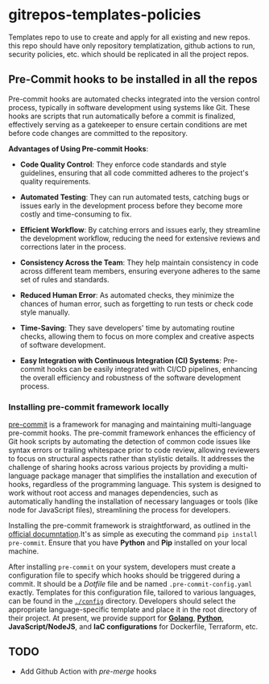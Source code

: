 # gitrepos-templates-policies
Templates repo to use to create and apply for all existing and new repos. this repo should have only repository templatization, github actions to run, security policies, etc. which should be replicated in all the project repos.


## Pre-Commit hooks to be installed in all the repos

Pre-commit hooks are automated checks integrated into the version control process, typically in software development using systems like Git. These hooks are scripts that run automatically before a commit is finalized, effectively serving as a gatekeeper to ensure certain conditions are met before code changes are committed to the repository.

**Advantages of Using Pre-commit Hooks**:

- **Code Quality Control**: They enforce code standards and style guidelines, ensuring that all code committed adheres to the project's quality requirements.

- **Automated Testing**: They can run automated tests, catching bugs or issues early in the development process before they become more costly and time-consuming to fix.

- **Efficient Workflow**: By catching errors and issues early, they streamline the development workflow, reducing the need for extensive reviews and corrections later in the process.

- **Consistency Across the Team**: They help maintain consistency in code across different team members, ensuring everyone adheres to the same set of rules and standards.

- **Reduced Human Error**: As automated checks, they minimize the chances of human error, such as forgetting to run tests or check code style manually.

- **Time-Saving**: They save developers' time by automating routine checks, allowing them to focus on more complex and creative aspects of software development.

- **Easy Integration with Continuous Integration (CI) Systems**: Pre-commit hooks can be easily integrated with CI/CD pipelines, enhancing the overall efficiency and robustness of the software development process.

### Installing pre-commit framework locally

[pre-commit](https://pre-commit.com/) is a framework for managing and maintaining multi-language pre-commit hooks. The pre-commit framework enhances the efficiency of Git hook scripts by automating the detection of common code issues like syntax errors or trailing whitespace prior to code review, allowing reviewers to focus on structural aspects rather than stylistic details. It addresses the challenge of sharing hooks across various projects by providing a multi-language package manager that simplifies the installation and execution of hooks, regardless of the programming language. This system is designed to work without root access and manages dependencies, such as automatically handling the installation of necessary languages or tools (like node for JavaScript files), streamlining the process for developers.

Installing the pre-commit framework is straightforward, as outlined in the [official documntation](https://pre-commit.com/#install).It's as simple as executing the command `pip install pre-commit`. Ensure that you have **Python** and **Pip** installed on your local machine.


After installing `pre-commit` on your system, developers must create a configuration file to specify which hooks should be triggered during a commit. It should be a *Dotfile* file and be named `.pre-commit-config.yaml` exactly. Templates for this configuration file, tailored to various languages, can be found in the [`./config`](./config/) directory. Developers should select the appropriate language-specific template and place it in the root directory of their project. At present, we provide support for [**Golang**](./config/golang/pre-commit-config.yaml), [**Python**](./config/python/), **JavaScript/NodeJS**,  and **IaC configurations** for Dockerfile, Terraform, etc.


## TODO

- Add Github Action with *pre-merge* hooks
